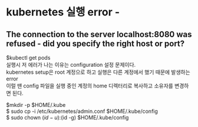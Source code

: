 # kubernetes 실행 error - 
## The connection to the server localhost:8080 was refused - did you specify the right host or port?

  $kubectl get pods  
실행시 저 에러가 나는 이유는 configuration 설정 문제이다.  
kubernetes setup은 root 계정으로 하고 실행은 다른 계정에서 했기 때문에 발생하는 error  
이럴 땐 config 파일을 실행 중인 계정의 home 디렉터리로 복사하고 소유자를 변경하면 된다.  

  $mkdir -p $HOME/.kube  
  $ sudo cp -i /etc/kubernetes/admin.conf $HOME/.kube/config  
  $ sudo chown $(id -u):$(id -g) $HOME/.kube/config  
